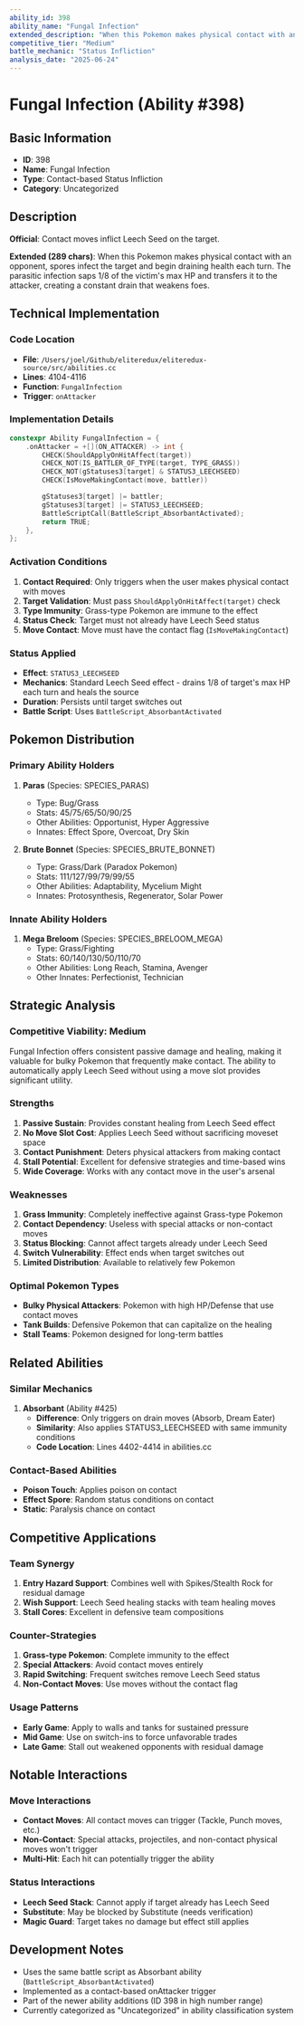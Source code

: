 ```yaml
---
ability_id: 398
ability_name: "Fungal Infection"
extended_description: "When this Pokemon makes physical contact with an opponent, dangerous spores infect the target and begin draining health each turn. The parasitic infection saps 1/8 of the victim's max HP and transfers it to the attacker, creating a constant drain that steadily weakens opposing foes."
competitive_tier: "Medium"
battle_mechanic: "Status Infliction"
analysis_date: "2025-06-24"
---
```


# Fungal Infection (Ability #398)

## Basic Information
- **ID**: 398
- **Name**: Fungal Infection
- **Type**: Contact-based Status Infliction
- **Category**: Uncategorized

## Description
**Official**: Contact moves inflict Leech Seed on the target.

**Extended (289 chars)**: When this Pokemon makes physical contact with an opponent, spores infect the target and begin draining health each turn. The parasitic infection saps 1/8 of the victim's max HP and transfers it to the attacker, creating a constant drain that weakens foes.

## Technical Implementation

### Code Location
- **File**: `/Users/joel/Github/eliteredux/eliteredux-source/src/abilities.cc`
- **Lines**: 4104-4116
- **Function**: `FungalInfection`
- **Trigger**: `onAttacker`

### Implementation Details
```cpp
constexpr Ability FungalInfection = {
    .onAttacker = +[](ON_ATTACKER) -> int {
        CHECK(ShouldApplyOnHitAffect(target))
        CHECK_NOT(IS_BATTLER_OF_TYPE(target, TYPE_GRASS))
        CHECK_NOT(gStatuses3[target] & STATUS3_LEECHSEED)
        CHECK(IsMoveMakingContact(move, battler))

        gStatuses3[target] |= battler;
        gStatuses3[target] |= STATUS3_LEECHSEED;
        BattleScriptCall(BattleScript_AbsorbantActivated);
        return TRUE;
    },
};
```

### Activation Conditions
1. **Contact Required**: Only triggers when the user makes physical contact with moves
2. **Target Validation**: Must pass `ShouldApplyOnHitAffect(target)` check
3. **Type Immunity**: Grass-type Pokemon are immune to the effect
4. **Status Check**: Target must not already have Leech Seed status
5. **Move Contact**: Move must have the contact flag (`IsMoveMakingContact`)

### Status Applied
- **Effect**: `STATUS3_LEECHSEED`
- **Mechanics**: Standard Leech Seed effect - drains 1/8 of target's max HP each turn and heals the source
- **Duration**: Persists until target switches out
- **Battle Script**: Uses `BattleScript_AbsorbantActivated`

## Pokemon Distribution

### Primary Ability Holders
1. **Paras** (Species: SPECIES_PARAS)
   - Type: Bug/Grass
   - Stats: 45/75/65/50/90/25
   - Other Abilities: Opportunist, Hyper Aggressive
   - Innates: Effect Spore, Overcoat, Dry Skin

2. **Brute Bonnet** (Species: SPECIES_BRUTE_BONNET)
   - Type: Grass/Dark (Paradox Pokemon)
   - Stats: 111/127/99/79/99/55
   - Other Abilities: Adaptability, Mycelium Might
   - Innates: Protosynthesis, Regenerator, Solar Power

### Innate Ability Holders
1. **Mega Breloom** (Species: SPECIES_BRELOOM_MEGA)
   - Type: Grass/Fighting
   - Stats: 60/140/130/50/110/70
   - Other Abilities: Long Reach, Stamina, Avenger
   - Other Innates: Perfectionist, Technician

## Strategic Analysis

### Competitive Viability: Medium
Fungal Infection offers consistent passive damage and healing, making it valuable for bulky Pokemon that frequently make contact. The ability to automatically apply Leech Seed without using a move slot provides significant utility.

### Strengths
1. **Passive Sustain**: Provides constant healing from Leech Seed effect
2. **No Move Slot Cost**: Applies Leech Seed without sacrificing moveset space
3. **Contact Punishment**: Deters physical attackers from making contact
4. **Stall Potential**: Excellent for defensive strategies and time-based wins
5. **Wide Coverage**: Works with any contact move in the user's arsenal

### Weaknesses
1. **Grass Immunity**: Completely ineffective against Grass-type Pokemon
2. **Contact Dependency**: Useless with special attacks or non-contact moves
3. **Status Blocking**: Cannot affect targets already under Leech Seed
4. **Switch Vulnerability**: Effect ends when target switches out
5. **Limited Distribution**: Available to relatively few Pokemon

### Optimal Pokemon Types
- **Bulky Physical Attackers**: Pokemon with high HP/Defense that use contact moves
- **Tank Builds**: Defensive Pokemon that can capitalize on the healing
- **Stall Teams**: Pokemon designed for long-term battles

## Related Abilities

### Similar Mechanics
1. **Absorbant** (Ability #425)
   - **Difference**: Only triggers on drain moves (Absorb, Dream Eater)
   - **Similarity**: Also applies STATUS3_LEECHSEED with same immunity conditions
   - **Code Location**: Lines 4402-4414 in abilities.cc

### Contact-Based Abilities
- **Poison Touch**: Applies poison on contact
- **Effect Spore**: Random status conditions on contact
- **Static**: Paralysis chance on contact

## Competitive Applications

### Team Synergy
1. **Entry Hazard Support**: Combines well with Spikes/Stealth Rock for residual damage
2. **Wish Support**: Leech Seed healing stacks with team healing moves
3. **Stall Cores**: Excellent in defensive team compositions

### Counter-Strategies
1. **Grass-type Pokemon**: Complete immunity to the effect
2. **Special Attackers**: Avoid contact moves entirely
3. **Rapid Switching**: Frequent switches remove Leech Seed status
4. **Non-Contact Moves**: Use moves without the contact flag

### Usage Patterns
- **Early Game**: Apply to walls and tanks for sustained pressure
- **Mid Game**: Use on switch-ins to force unfavorable trades
- **Late Game**: Stall out weakened opponents with residual damage

## Notable Interactions

### Move Interactions
- **Contact Moves**: All contact moves can trigger (Tackle, Punch moves, etc.)
- **Non-Contact**: Special attacks, projectiles, and non-contact physical moves won't trigger
- **Multi-Hit**: Each hit can potentially trigger the ability

### Status Interactions
- **Leech Seed Stack**: Cannot apply if target already has Leech Seed
- **Substitute**: May be blocked by Substitute (needs verification)
- **Magic Guard**: Target takes no damage but effect still applies

## Development Notes
- Uses the same battle script as Absorbant ability (`BattleScript_AbsorbantActivated`)
- Implemented as a contact-based onAttacker trigger
- Part of the newer ability additions (ID 398 in high number range)
- Currently categorized as "Uncategorized" in ability classification system